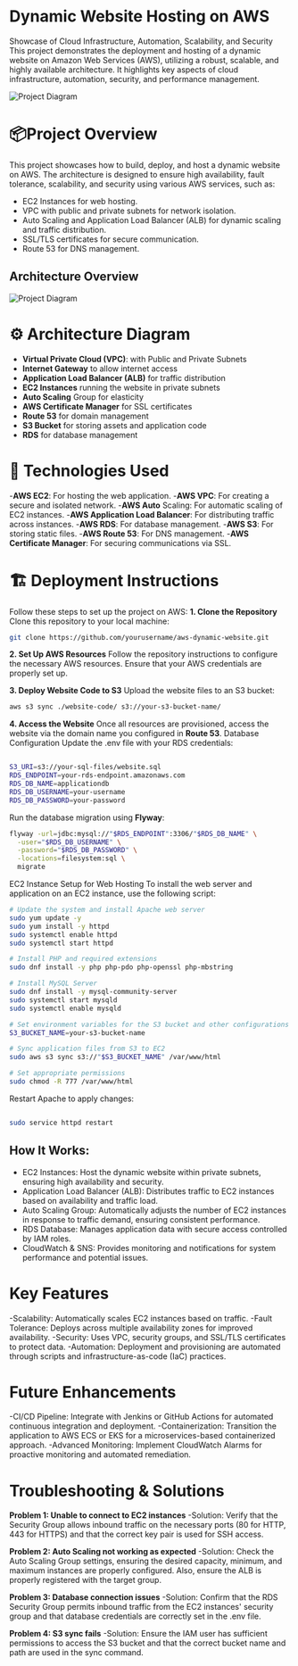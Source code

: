 # Dynamic Website Hosting on AWS
Showcase of Cloud Infrastructure, Automation, Scalability, and Security
This project demonstrates the deployment and hosting of a dynamic website on Amazon Web Services (AWS), utilizing a robust, scalable, and highly available architecture. It highlights key aspects of cloud infrastructure, automation, security, and performance management.

![Project Diagram](project.png)

# 📦Project Overview
This project showcases how to build, deploy, and host a dynamic website on AWS. The architecture is designed to ensure high availability, fault tolerance, scalability, and security using various AWS services, such as:

- EC2 Instances for web hosting.
- VPC with public and private subnets for network isolation.
- Auto Scaling and Application Load Balancer (ALB) for dynamic scaling and traffic distribution.
- SSL/TLS certificates for secure communication.
- Route 53 for DNS management.

## Architecture Overview
![Project Diagram](3._Host_a_Dynamic_Web_App_on_AWS.gif)

# ⚙️ Architecture Diagram

- **Virtual Private Cloud (VPC)**: with Public and Private Subnets
- **Internet Gateway** to allow internet access
- **Application Load Balancer (ALB)** for traffic distribution
- **EC2 Instances** running the website in private subnets
- **Auto Scaling** Group for elasticity
- **AWS Certificate Manager** for SSL certificates
- **Route 53** for domain management
- **S3 Bucket** for storing assets and application code
- **RDS** for database management

# 🔧 Technologies Used
-**AWS EC2**: For hosting the web application.
-**AWS VPC**: For creating a secure and isolated network.
-**AWS Auto** Scaling: For automatic scaling of EC2 instances.
-**AWS Application Load Balancer**: For distributing traffic across instances.
-**AWS RDS**: For database management.
-**AWS S3**: For storing static files.
-**AWS Route 53**: For DNS management.
-**AWS Certificate Manager**: For securing communications via SSL.

# 🏗️ Deployment Instructions
Follow these steps to set up the project on AWS:
**1. Clone the Repository**
Clone this repository to your local machine:
```bash
git clone https://github.com/yourusername/aws-dynamic-website.git
```
**2. Set Up AWS Resources**
Follow the repository instructions to configure the necessary AWS resources. Ensure that your AWS credentials are properly set up.

**3. Deploy Website Code to S3**
Upload the website files to an S3 bucket:

```bash
aws s3 sync ./website-code/ s3://your-s3-bucket-name/
```
**4. Access the Website**
Once all resources are provisioned, access the website via the domain name you configured in **Route 53**.
Database Configuration
Update the .env file with your RDS credentials:

```bash

S3_URI=s3://your-sql-files/website.sql
RDS_ENDPOINT=your-rds-endpoint.amazonaws.com
RDS_DB_NAME=applicationdb
RDS_DB_USERNAME=your-username
RDS_DB_PASSWORD=your-password
```
Run the database migration using **Flyway**:

```bash
flyway -url=jdbc:mysql://"$RDS_ENDPOINT":3306/"$RDS_DB_NAME" \
  -user="$RDS_DB_USERNAME" \
  -password="$RDS_DB_PASSWORD" \
  -locations=filesystem:sql \
  migrate
```
EC2 Instance Setup for Web Hosting
To install the web server and application on an EC2 instance, use the following script:

```bash
# Update the system and install Apache web server
sudo yum update -y
sudo yum install -y httpd
sudo systemctl enable httpd
sudo systemctl start httpd

# Install PHP and required extensions
sudo dnf install -y php php-pdo php-openssl php-mbstring

# Install MySQL Server
sudo dnf install -y mysql-community-server
sudo systemctl start mysqld
sudo systemctl enable mysqld

# Set environment variables for the S3 bucket and other configurations
S3_BUCKET_NAME=your-s3-bucket-name

# Sync application files from S3 to EC2
sudo aws s3 sync s3://"$S3_BUCKET_NAME" /var/www/html

# Set appropriate permissions
sudo chmod -R 777 /var/www/html
```
Restart Apache to apply changes:

```bash

sudo service httpd restart
```

## How It Works:
- EC2 Instances: Host the dynamic website within private subnets, ensuring high availability and security.
- Application Load Balancer (ALB): Distributes traffic to EC2 instances based on availability and traffic load.
- Auto Scaling Group: Automatically adjusts the number of EC2 instances in response to traffic demand, ensuring consistent performance.
- RDS Database: Manages application data with secure access controlled by IAM roles.
- CloudWatch & SNS: Provides monitoring and notifications for system performance and potential issues.
  
# Key Features
-Scalability: Automatically scales EC2 instances based on traffic.
-Fault Tolerance: Deploys across multiple availability zones for improved availability.
-Security: Uses VPC, security groups, and SSL/TLS certificates to protect data.
-Automation: Deployment and provisioning are automated through scripts and infrastructure-as-code (IaC) practices.

# Future Enhancements
-CI/CD Pipeline: Integrate with Jenkins or GitHub Actions for automated continuous integration and deployment.
-Containerization: Transition the application to AWS ECS or EKS for a microservices-based containerized approach.
-Advanced Monitoring: Implement CloudWatch Alarms for proactive monitoring and automated remediation.

# Troubleshooting & Solutions

**Problem 1: Unable to connect to EC2 instances**
-Solution: Verify that the Security Group allows inbound traffic on the necessary ports (80 for HTTP, 443 for HTTPS) and that the correct key pair is used for SSH access.

**Problem 2: Auto Scaling not working as expected**
-Solution: Check the Auto Scaling Group settings, ensuring the desired capacity, minimum, and maximum instances are properly configured. Also, ensure the ALB is properly registered with the target group.

**Problem 3: Database connection issues**
-Solution: Confirm that the RDS Security Group permits inbound traffic from the EC2 instances' security group and that database credentials are correctly set in the .env file.

**Problem 4: S3 sync fails**
-Solution: Ensure the IAM user has sufficient permissions to access the S3 bucket and that the correct bucket name and path are used in the sync command.

    
